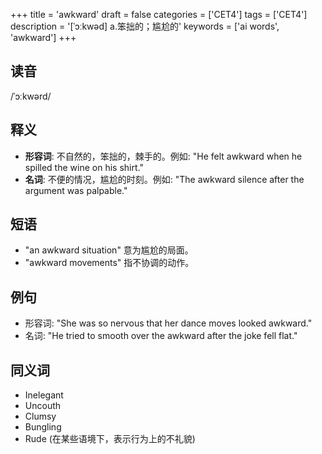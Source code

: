 +++
title = 'awkward'
draft = false
categories = ['CET4']
tags = ['CET4']
description = '[ˈɔːkwəd] a.笨拙的；尴尬的'
keywords = ['ai words', 'awkward']
+++

## 读音
/ˈɔːkwərd/

## 释义
- **形容词**: 不自然的，笨拙的，棘手的。例如: "He felt awkward when he spilled the wine on his shirt."
- **名词**: 不便的情况，尴尬的时刻。例如: "The awkward silence after the argument was palpable."

## 短语
- "an awkward situation" 意为尴尬的局面。
- "awkward movements" 指不协调的动作。

## 例句
- 形容词: "She was so nervous that her dance moves looked awkward."
- 名词: "He tried to smooth over the awkward after the joke fell flat."

## 同义词
- Inelegant
- Uncouth
- Clumsy
- Bungling
- Rude (在某些语境下，表示行为上的不礼貌)
